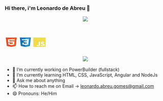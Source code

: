 ### Hi there, i'm Leonardo de Abreu 👋

<div align="center">
     <img height="180em" src="https://github-readme-stats.vercel.app/api/top-langs/?username=robsondpreuss&layout=compact&langs_count=7&theme=dracula"/>
</div>

##
  
<div style="display: inline_block"><br>
  <img align="center" alt="Robson-HTML" height="30" width="40" src="https://raw.githubusercontent.com/devicons/devicon/master/icons/html5/html5-original.svg">
  <img align="center" alt="Robson-CSS" height="30" width="40" src="https://raw.githubusercontent.com/devicons/devicon/master/icons/css3/css3-original.svg">
  <img align="center" alt="Robson-JS" height="30" width="40" src="https://raw.githubusercontent.com/devicons/devicon/master/icons/javascript/javascript-plain.svg">
</div>
  
##
  
  <div align="center"> 
  <a href="https://www.linkedin.com/in/leonardo-de-abreu/" target="_blank"><img src="https://img.shields.io/badge/-LinkedIn-%230077B5?style=for-the-badge&logo=linkedin&logoColor=white" target="_blank"></a>
</div>

- 🔭 I’m currently working on PowerBuilder (fullstack)
- 🌱 I’m currently learning HTML, CSS, JavaScript, Angular and NodeJs
- 💬 Ask me about anything
- 📫 How to reach me on Email -> leonardo.abreu.gomes@gmail.com
- 😄 Pronouns: He/Him


